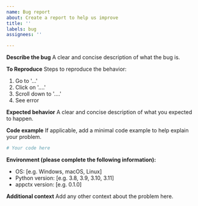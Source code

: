 ```yaml
---
name: Bug report
about: Create a report to help us improve
title: ''
labels: bug
assignees: ''

---
```


**Describe the bug**
A clear and concise description of what the bug is.

**To Reproduce**
Steps to reproduce the behavior:
1. Go to '...'
2. Click on '....'
3. Scroll down to '....'
4. See error

**Expected behavior**
A clear and concise description of what you expected to happen.

**Code example**
If applicable, add a minimal code example to help explain your problem.

```python
# Your code here
```

**Environment (please complete the following information):**
 - OS: [e.g. Windows, macOS, Linux]
 - Python version: [e.g. 3.8, 3.9, 3.10, 3.11]
 - appctx version: [e.g. 0.1.0]

**Additional context**
Add any other context about the problem here.